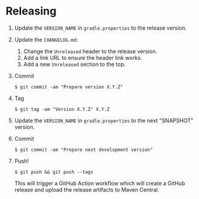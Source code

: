 # Releasing

1. Update the `VERSION_NAME` in `gradle.properties` to the release version.

2. Update the `CHANGELOG.md`:
   1. Change the `Unreleased` header to the release version.
   2. Add a link URL to ensure the header link works.
   3. Add a new `Unreleased` section to the top.

3. Commit

   ```
   $ git commit -am "Prepare version X.Y.Z"
   ```

4. Tag

   ```
   $ git tag -am "Version X.Y.Z" X.Y.Z
   ```

5. Update the `VERSION_NAME` in `gradle.properties` to the next "SNAPSHOT" version.

6. Commit

   ```
   $ git commit -am "Prepare next development version"
   ```

7. Push!

   ```
   $ git push && git push --tags
   ```

   This will trigger a GitHub Action workflow which will create a GitHub release and upload the
   release artifacts to Maven Central.
